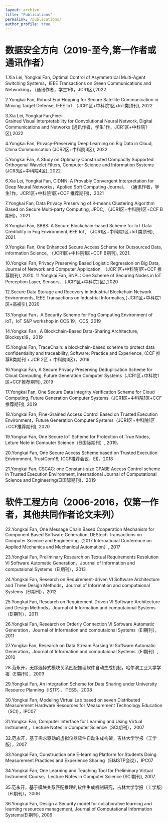 ```yaml
---
layout: archive
title: "Publications"
permalink: /publications/
author_profile: true
---
```


数据安全方向（2019-至今,第一作者或通讯作者）
====

1.Xia Lei, Yongkai Fan, Optimal Control of Asymmetrical Multi-Agent Switching Systems，IEEE Transactions on Green Communications and Networking， (通讯作者，学生1作，JCR1区),2022

2.Yongkai Fan, Robust End Hopping for Secure Satellite Communication in Moving Target Defense, IEEE IoT （JCR1区+中科院1区+IoT类顶刊), 2022

3.Xia Lei, Yongkai Fan,Fine-Grained Visual Interpretability for Convolutional Neural Network, Digital Communications and Networks (通讯作者，学生1作，JCR1区+中科院1区),2022

4.Yongkai Fan, Privacy-Preserving Deep Learning on Big Data in Cloud, China Communication  (JCR2区+中科院3区), 2022

5.Yongkai Fan, A Study on Optimally Constructed Compactly Supported Orthogonal Wavelet Filters, Computer Science and Information Systems (JCR3区+中科院4区), 2022

6.Xia Lei, Yongkai Fan, CIDNN: A Provably Convergent Interpretation for Deep Neural Networks，Applied Soft Computing Journal， （通讯作者，学生1作，JCR1区+中科院1区+CCF 推荐期刊)，2021

7.Yongkai Fan, Data Privacy Preserving of K-means Clustering Algorithm Based on Secure Multi-party Computing, JPDC, （JCR1区+中科院1区+CCF B期刊)，2021

8.Yongkai Fan, SBBS: A Secure Blockchain-based Scheme for IoT Data Credibility in Fog Environment,IEEE IoT, （JCR1区+中科院1区+IoT类顶刊), 2021. 

9.Yongkai Fan, One Enhanced Secure Access Scheme for Outsourced Data, information Science, （JCR1区+中科院1区+CCF B期刊), 2021. 

10.Yongkai Fan, Privacy Preserving Based Logistic Regression on Big Data, Journal of Network and Computer Application, （JCR1区+中科院1区+CCF 推荐期刊), 2020.
11.Yongkai Fan, SNPL: One Scheme of Securing Nodes in IoT Perception Layer, Sensors, （JCR1区+中科院2区),2020

12.Secure Data Storage and Recovery in Industrial Blockchain Network Environments, IEEE Transactions on Industrial Informatics,( JCR1区+中科院1区+高被引),2020

13.Yongkai Fan，A Security Scheme for Fog Computing Environment of IoT，IoT S&P workshop in CCS 19，CCS, 2019

14.Yongkai Fan , A Blockchain-Based Data-Sharing Architecture, Blocksys19，2019

15.Yongkai Fan, TraceChain: a blockchain-based scheme to protect data confidentiality and traceability, Software: Practice and Experience, (CCF 推荐B类期刊 +  JCR 2区 + 中科院3区)，2019

16.Yongkai Fan, A Secure Privacy Preserving Deduplication Scheme for Cloud Computing, Future Generation Computer Systems（JCR1区+中科院1区+CCF推荐期刊), 2019

17.Yongkai Fan, One Secure Data Integrity Verification Scheme for Cloud Computing, Future Generation Computer Systems（JCR1区+中科院1区+CCF推荐期刊), 2019

18.Yongkai Fan, Fine-Grained Access Control Based on Trusted Execution Environment，Future Generation Computer Systems（JCR1区+中科院1区+CCF推荐期刊), 2020

19.Yongkai Fan, One Secure IoT Scheme for Protection of True Nodes, Leture Note in Computer Science（EI国际期刊）, 2019。

20.Yongkai Fan, One Secure Access Scheme based on Trusted Execution Environment, TrustCom18, (CCF推荐会议，EI)，2018

21.Yongkai Fan, CSCAC: one Constant-size CPABE Access Control scheme in Trusted Execution Environment, International Journal of Computational Science and Engineering(EI国际期刊)，2019


软件工程方向（2006-2016，仅第一作者，其他共同作者论文未列）
======
22.Yongkai Fan, One Message Chain Based Cooperation Mechanism for Component Based Software Generation, DEStech Transactions on Computer Science and Engineering（2017 International Conference on Applied Mechanics and Mechanical Automation）, 2017

23.Yongkai Fan, Preliminary Research on Textual Requirements Resolution VI Software Automatic Generation，Journal of Information and computaional Systems（EI期刊），2013

24.Yongkai Fan, Research on Requirement-driven VI Software Architecture and Three Design Methods，Journal of Information and computaional Systems（EI期刊），2012

25.Yongkai Fan, Research on Requirement-Driven VI Software Architecture and Design Methods，Journal of Information and computaional Systems（EI期刊），2011

26.Yongkai Fan, Research on Orderly Connection VI Software Automatic Generation，Journal of Information and computaional Systems（EI期刊），2011

27.Yongkai Fan, Research on Data Stream Parsing VI Software Automatic Generation，Journal of Information and computaional Systems（EI期刊）, 2010

28.范永开，无序选择式模块关系匹配推理软件自动生成机制，哈尔滨工业大学学报（EI期刊），2009

29.Yongkai Fan, An Integration Scheme for Data Sharing under University Resource Planning（ISTP），ITESS，2008

30.Yongkai Fan, Modeling Virtual Lab based on seven Distributed Measurement Hardware Resources for Measurement Technology Education（SCI），IPC07

31.Yongkai Fan, Computer Interface for Learning and Using Virtual Instrument,，Lecture Notes in Computer Science（SCI期刊），2007

32.范永开，基于需求驱动的虚拟仪器软件自动生成构架，吉林大学学报（工学版），2007 

33.Yongkai Fan, Construction one E-learning Platform for Students Doing Measurement Practices and Experience Sharing（EI&ISTP会议），IPC07 

34.Yongkai Fan, One Learning and Teaching Tool for Preliminary Virtual Instrument Course，Lecture Notes in Computer Science (SCI期刊), 2007

35.范永开，基于模块关系匹配推理的软件生成机制研究，吉林大学学报（工学版）（EI期刊），2006

36.Yongkai Fan, Design a Security model for collaborative learning and learning resources management, Journal of Computational Information Systems(EI期刊), 2006
